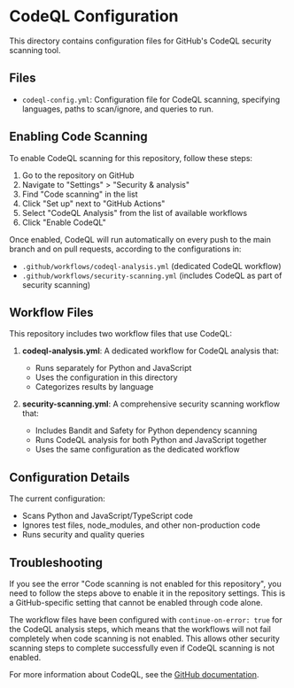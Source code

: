 # CodeQL Configuration

This directory contains configuration files for GitHub's CodeQL security scanning tool.

## Files

- `codeql-config.yml`: Configuration file for CodeQL scanning, specifying languages, paths to scan/ignore, and queries to run.

## Enabling Code Scanning

To enable CodeQL scanning for this repository, follow these steps:

1. Go to the repository on GitHub
2. Navigate to "Settings" > "Security & analysis"
3. Find "Code scanning" in the list
4. Click "Set up" next to "GitHub Actions"
5. Select "CodeQL Analysis" from the list of available workflows
6. Click "Enable CodeQL"

Once enabled, CodeQL will run automatically on every push to the main branch and on pull requests, according to the configurations in:
- `.github/workflows/codeql-analysis.yml` (dedicated CodeQL workflow)
- `.github/workflows/security-scanning.yml` (includes CodeQL as part of security scanning)

## Workflow Files

This repository includes two workflow files that use CodeQL:

1. **codeql-analysis.yml**: A dedicated workflow for CodeQL analysis that:
   - Runs separately for Python and JavaScript
   - Uses the configuration in this directory
   - Categorizes results by language

2. **security-scanning.yml**: A comprehensive security scanning workflow that:
   - Includes Bandit and Safety for Python dependency scanning
   - Runs CodeQL analysis for both Python and JavaScript together
   - Uses the same configuration as the dedicated workflow

## Configuration Details

The current configuration:
- Scans Python and JavaScript/TypeScript code
- Ignores test files, node_modules, and other non-production code
- Runs security and quality queries

## Troubleshooting

If you see the error "Code scanning is not enabled for this repository", you need to follow the steps above to enable it in the repository settings. This is a GitHub-specific setting that cannot be enabled through code alone.

The workflow files have been configured with `continue-on-error: true` for the CodeQL analysis steps, which means that the workflows will not fail completely when code scanning is not enabled. This allows other security scanning steps to complete successfully even if CodeQL scanning is not enabled.

For more information about CodeQL, see the [GitHub documentation](https://docs.github.com/en/code-security/code-scanning/automatically-scanning-your-code-for-vulnerabilities-and-errors/about-code-scanning-with-codeql).
